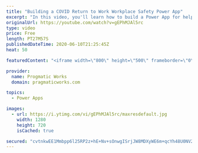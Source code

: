 ```yaml
---
title: "Building a COVID Return to Work Workplace Safety Power App"
excerpt: "In this video, you'll learn how to build a Power App for helping employees go back to work safely. You can download the app in the link below to get you started. The solution contains an admin app and canvas app for your users to report symptoms and see what shared spaces are safe to use. Brian walks"
originalUrl: https://youtube.com/watch?v=gEPhMJAl5rc
type: video
price: Free
length: PT27M57S
publishedDateTime: 2020-06-10T21:25:45Z
heat: 50

featuredContent: "<iframe width=\"800\" height=\"500\" frameborder=\"0\" src=\"https://www.youtube.com/embed/gEPhMJAl5rc\" allow=\"accelerometer; autoplay; encrypted-media; gyroscope; picture-in-picture\" allowfullscreen></iframe>"

provider:
  name: Progmatic Works
  domain: pragmaticworks.com

topics:
  - Power Apps

images:
  - url: https://i.ytimg.com/vi/gEPhMJAl5rc/maxresdefault.jpg
    width: 1280
    height: 720
    isCached: true

secured: "cvtnkwEE1Mmbpp6l25RP2z+hE+Nv+sOnwgISrjJW8MDXyWE6m+qcYh48U0NV2dfa/CXBVk7ZQctbgoRvxipeO0uBrzibQ3zutWXqiyRpd4+s6Dr0+dk7eL2D2YN7RLxmfNNw79jJbWBUWEAwDK66HCbwQbp7LDWps05B6ZImQXnYShzdlsbrtaoUKN15msxm10FeD69AlQg4+u+MoOLyxD7QY9b2b0GfyyNcT5EWaaA2FQLaDvmWB9hXEq8vjGy8tnoV5EWt0nfQv/2e9aLc0zExkdFMX3UJnolw++tZ0I4vU4bDiRbyjuez+nh+mReMr7oeaXYSQdwMr10NnbB/5K/Fn9DTGlgKpYXF9eMPTQ0xfboL8u3xtatvNceBWeWCggOaeDe88sd3h5+GowYRUFe7m5kZGtMNyvxk8+38ReM=;1BlQ4+gYO6vWIbIonm6OKw=="
---
```


